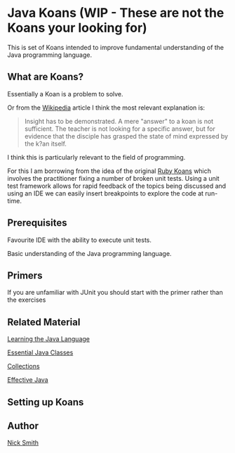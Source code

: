 # Java Koans   (WIP - These are not the Koans your looking for)

This is set of Koans intended to improve fundamental understanding of the Java programming language.


What are Koans?
---------------

Essentially a Koan is a problem to solve.

Or from the [Wikipedia](http://en.wikipedia.org/wiki/K%C5%8Dan) article I think the most relevant explanation is:

> Insight has to be demonstrated. A mere "answer" to a koan is not sufficient. The teacher is not looking for a specific answer, but for evidence that the disciple has grasped the state of mind expressed by the k?an itself.

I think this is particularly relevant to the field of programming.

For this I am borrowing from the idea of the original [Ruby Koans](http://rubykoans.com/) which involves the practitioner fixing a number of broken unit tests. Using a unit test framework allows for rapid feedback of the topics being discussed and using an IDE we can easily insert breakpoints to explore the code at run-time.

Prerequisites
-------------

Favourite IDE with the ability to execute unit tests.

Basic understanding of the Java programming language.

Primers
-------

If you are unfamiliar with JUnit you should start with the primer rather than the exercises

Related Material
----------------

[Learning the Java Language](http://docs.oracle.com/javase/tutorial/java/index.html)

[Essential Java Classes](http://docs.oracle.com/javase/tutorial/essential/index.html)

[Collections](http://docs.oracle.com/javase/tutorial/collections/index.html)

[Effective Java](http://books.google.co.uk/books?isbn=0132778041)

Setting up Koans
----------------

Author
-------
[Nick Smith](http://smithnicholas.wordpress.com)
